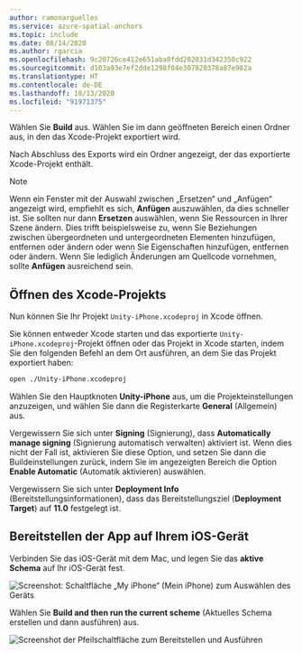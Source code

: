 ```yaml
---
author: ramonarguelles
ms.service: azure-spatial-anchors
ms.topic: include
ms.date: 08/14/2020
ms.author: rgarcia
ms.openlocfilehash: 9c20726ce412e651aba0fdd202031d342350c922
ms.sourcegitcommit: d103a93e7ef2dde1298f04e307920378a87e982a
ms.translationtype: HT
ms.contentlocale: de-DE
ms.lasthandoff: 10/13/2020
ms.locfileid: "91971375"
---
```

Wählen Sie **Build** aus. Wählen Sie im dann geöffneten Bereich einen Ordner aus, in den das Xcode-Projekt exportiert wird.

   Nach Abschluss des Exports wird ein Ordner angezeigt, der das exportierte Xcode-Projekt enthält.

   > [!NOTE]
   > Wenn ein Fenster mit der Auswahl zwischen „Ersetzen“ und „Anfügen“ angezeigt wird, empfiehlt es sich, **Anfügen** auszuwählen, da dies schneller ist. Sie sollten nur dann **Ersetzen** auswählen, wenn Sie Ressourcen in Ihrer Szene ändern. Dies trifft beispielsweise zu, wenn Sie Beziehungen zwischen übergeordneten und untergeordneten Elementen hinzufügen, entfernen oder ändern oder wenn Sie Eigenschaften hinzufügen, entfernen oder ändern. Wenn Sie lediglich Änderungen am Quellcode vornehmen, sollte **Anfügen** ausreichend sein.

## <a name="open-the-xcode-project"></a>Öffnen des Xcode-Projekts

Nun können Sie Ihr Projekt `Unity-iPhone.xcodeproj` in Xcode öffnen. 

Sie können entweder Xcode starten und das exportierte `Unity-iPhone.xcodeproj`-Projekt öffnen oder das Projekt in Xcode starten, indem Sie den folgenden Befehl an dem Ort ausführen, an dem Sie das Projekt exportiert haben:

 ```bash
open ./Unity-iPhone.xcodeproj
```

Wählen Sie den Hauptknoten **Unity-iPhone** aus, um die Projekteinstellungen anzuzeigen, und wählen Sie dann die Registerkarte **General** (Allgemein) aus.

Vergewissern Sie sich unter **Signing** (Signierung), dass **Automatically manage signing** (Signierung automatisch verwalten) aktiviert ist. Wenn dies nicht der Fall ist, aktivieren Sie diese Option, und setzen Sie dann die Buildeinstellungen zurück, indem Sie im angezeigten Bereich die Option **Enable Automatic** (Automatik aktivieren) auswählen.

Vergewissern Sie sich unter **Deployment Info** (Bereitstellungsinformationen), dass das Bereitstellungsziel (**Deployment Target**) auf **11.0** festgelegt ist.

## <a name="deploy-the-app-to-your-ios-device"></a>Bereitstellen der App auf Ihrem iOS-Gerät

Verbinden Sie das iOS-Gerät mit dem Mac, und legen Sie das **aktive Schema** auf Ihr iOS-Gerät fest.

   ![Screenshot: Schaltfläche „My iPhone“ (Mein iPhone) zum Auswählen des Geräts](./media/spatial-anchors-unity/select-device.png)

Wählen Sie **Build and then run the current scheme** (Aktuelles Schema erstellen und dann ausführen) aus.

   ![Screenshot der Pfeilschaltfläche zum Bereitstellen und Ausführen](./media/spatial-anchors-unity/deploy-run.png)
